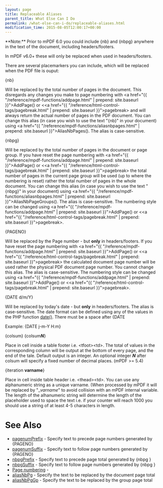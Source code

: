 ```yaml
---
layout: page
title: Replaceable Aliases
parent_title: What Else Can I Do
permalink: /what-else-can-i-do/replaceable-aliases.html
modification_time: 2015-08-05T12:00:17+00:00
---
```


<div class="alert alert-info" role="alert">**Note:** Prior to mPDF 6.0 you could include <span class="parameter">{nb​}</span> and <span class="parameter">{nbpg​}</span> anywhere in the text of the document, including headers/footers.

In mPDF v6.0+ these will only be replaced when used in headers/footers.</div>

There are several placemarkers you can include, which will be replaced when the PDF file is ouput:

<span class="parameter">{nb​}

</span>

Will be replaced by the total number of pages in the document. This disregards any changes you make to page numbering with <a href="{{ "/reference/mpdf-functions/addpage.html" | prepend: site.baseurl }}">AddPage()</a> or &lt;<a href="{{ "/reference/html-control-tags/pagebreak.html" | prepend: site.baseurl }}">pagebreak</a>&gt; and will always return the actual number of pages in the PDF document. You can change this alias (in case you wish to use the text "{nb​}" in your document) using <a href="{{ "/reference/mpdf-functions/aliasnbpages.html" | prepend: site.baseurl }}">AliasNbPages()</a>. The alias is case-sensitive.

<span class="parameter">{nbpg​}</span><span class="parameter"> </span>

Will be replaced by the total number of pages in the document or page group. If you have reset the page numbering with <a href="{{ "/reference/mpdf-functions/addpage.html" | prepend: site.baseurl }}">AddPage()</a> or &lt;<a href="{{ "/reference/html-control-tags/pagebreak.html" | prepend: site.baseurl }}">pagebreak</a>&gt; the total number of pages in the current page group will be used (up to where the numbering is reset) rather the total number of pages in the whole document. You can change this alias (in case you wish to use the text "{nbpg​}" in your document) using <a href="{{ "/reference/mpdf-functions/aliasnbpages.html" | prepend: site.baseurl }}">AliasNbPageGroups()</a>. The alias is case-sensitive. The numbering style can be changed using <a href="{{ "/reference/mpdf-functions/addpage.html" | prepend: site.baseurl }}">AddPage()</a> or &lt;<a href="{{ "/reference/html-control-tags/pagebreak.html" | prepend: site.baseurl }}">pagebreak</a>&gt;.

<span class="parameter">{PAGENO}</span>

Will be replaced by the Page number - but **only** in headers/footers. If you have reset the page numbering with <a href="{{ "/reference/mpdf-functions/addpage.html" | prepend: site.baseurl }}">AddPage()</a> or &lt;<a href="{{ "/reference/html-control-tags/pagebreak.html" | prepend: site.baseurl }}">pagebreak</a>&gt; the calculated document page number will be used rather the physical PDF document page number. You cannot change this alias. The alias is case-sensitive. The numbering style can be changed using <a href="{{ "/reference/mpdf-functions/addpage.html" | prepend: site.baseurl }}">AddPage()</a> or &lt;<a href="{{ "/reference/html-control-tags/pagebreak.html" | prepend: site.baseurl }}">pagebreak</a>&gt;.

<span class="parameter">{DATE d/m/Y}</span>

Will be replaced by today's date - but **only** in headers/footers. The alias is case-sensitive. The date format can be defined using any of the values in the PHP function <a href="http://www.php.net/manual/en/function.date.php">date()</a>. There must be a space after <span class="parameter">{DATE</span>

Example: <span class="parameter">{DATE j-m-Y H:m}</span>

<span class="parameter">{colsum} {colsum***N***}

</span>

Place in cell inside a table footer i.e. &lt;tfoot&gt;&lt;td&gt;. The total of values in the corresponding column will be output at the bottom of every page, and the end of the tale. Default output is an integer. An optional integer ***N*** after colsum will specify a fixed number of decimal places. (mPDF &gt;= 5.4)

<span class="parameter">{iteration **varname**}

</span>

Place in cell inside table header i.e. &lt;thead&gt;&lt;td&gt;. You can use any alphanumeric string as a unique varname. (When processed by mPDF it will be replaced by "__varname_" to avoid collision with an mPDF internal variable. The length of the alhanumeric string will determine the length of the placeholder used to space the text i.e. if your counter will reach 1000 you should use a string of at least 4-5 characters in length.

# See Also

<ul>
<li class="manual_boxlist"><a href="{{ "/reference/mpdf-variables/pagenumprefix.html" | prepend: site.baseurl }}">pagenumPrefix</a> - Specify text to precede page numbers generated by {PAGENO}</li>
<li class="manual_boxlist"><a href="{{ "/reference/mpdf-variables/pagenumsuffix.html" | prepend: site.baseurl }}">pagenumSuffix</a> - Specify text to follow page numbers generated by {PAGENO}</li>
<li class="manual_boxlist"><a href="{{ "/reference/mpdf-variables/nbpgprefix.html" | prepend: site.baseurl }}">nbpgPrefix</a> - Specify text to precede page total generated by {nbpg }</li>
<li class="manual_boxlist"><a href="{{ "/reference/mpdf-variables/nbpgsuffix.html" | prepend: site.baseurl }}">nbpgSuffix</a> - Specify text to follow page numbers generated by {nbpg }</li>
<li class="manual_boxlist"><a href="{{ "/paging/page-numbering.html" | prepend: site.baseurl }}">Page numbering</a> - </li>
<li class="manual_boxlist"><a href="{{ "/reference/mpdf-variables/aliasnbpg.html" | prepend: site.baseurl }}">aliasNbPg</a> - Specify the text to be replaced by the document page total</li>
<li class="manual_boxlist"><a href="{{ "/reference/mpdf-variables/aliasnbpggp.html" | prepend: site.baseurl }}">aliasNbPgGp</a> - Specify the text to be replaced by the group page total</li>
</ul>
